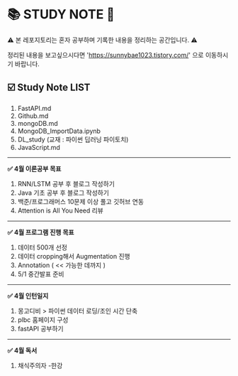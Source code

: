 # 📚 STUDY NOTE 📝

⚠️ 본 레포지토리는 혼자 공부하며 기록한 내용을 정리하는 공간입니다. ⚠️

정리된 내용을 보고싶으시다면 'https://sunnybae1023.tistory.com/' 으로 이동하시기 바랍니다.

## ☑️ Study Note LIST

1. FastAPI.md
2. Github.md
3. mongoDB.md
4. MongoDB_ImportData.ipynb
5. DL_study (교재 : 파이썬 딥러닝 파이토치)
7. JavaScript.md


---
**✅ 4월 이론공부 목표**

1. RNN/LSTM 공부 후 블로그 작성하기
2. Java 기초 공부 후 블로그 작성하기
3. 백준/프로그래머스 10문제 이상 풀고 깃허브 연동
4. Attention is All You Need 리뷰

---
**✅ 4월 프로그램 진행 목표**

1. 데이터 500개 선정
2. 데이터 cropping해서 Augmentation 진행
3. Annotation ( << 가능한 데까지 )
4. 5/1 중간발표 준비

---
**✅ 4월 인턴일지**

1. 몽고디비 > 파이썬 데이터 로딩/조인 시간 단축
2. plbc 홈페이지 구성
3. fastAPI 공부하기

---
**✅ 4월 독서**

1. 채식주의자 -한강 
